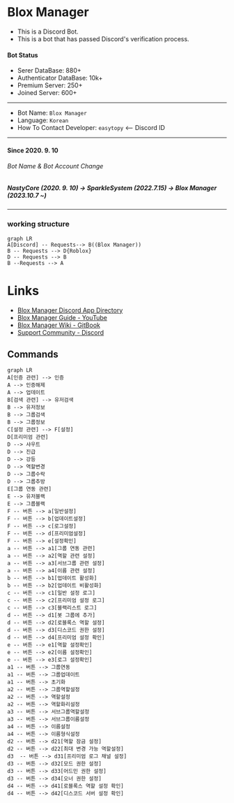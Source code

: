 # Blox Manager
- This is a Discord Bot.
- This is a bot that has passed Discord's verification process.
#### Bot Status
- Serer DataBase: 880+
- Authenticator DataBase: 10k+
- Premium Server: 250+
- Joined Server: 600+

---
- Bot Name: `Blox Manager` 
- Language: `Korean`
- How To Contact Developer: `easytopy` <-- Discord ID

---
#### Since 2020. 9. 10
###### Bot Name & Bot Account Change
##### NastyCore (2020. 9. 10) -> SparkleSystem (2022.7.15) -> Blox Manager (2023.10.7 ~)
---
### working structure
```mermaid
graph LR
A[Discord] -- Requests--> B((Blox Manager))
B -- Requests --> D{Roblox}
D -- Requests --> B
B --Requests --> A
```
# Links
- [Blox Manager Discord App Directory](https://discord.com/application-directory/1160070137580363787)
- [Blox Manager Guide - YouTube](https://www.youtube.com/@BloxManager)
- [Blox Manager Wiki - GitBook](https://wiki.blox-manager.kro.kr/)
- [Support Community - Discord](https://discord.gg/ANeNwBAt7m)
## Commands
```mermaid
graph LR
A[인증 관련] --> 인증
A --> 인증해제
A --> 업데이트
B[검색 관련] --> 유저검색
B --> 유저정보
B --> 그룹검색
B --> 그룹정보
C[설정 관련] --> F[설정]
D[프리미엄 관련]
D --> 샤우트
D --> 진급
D --> 강등
D --> 역할변경
D --> 그룹수락
D --> 그룹추방
E[그룹 연동 관련]
E --> 유저블랙
E --> 그룹블랙
F -- 버튼 --> a[일반설정]
F -- 버튼 --> b[업데이트설정]
F -- 버튼 --> c[로그설정]
F -- 버튼 --> d[프리미엄설정]
F -- 버튼 --> e[설정확인]
a -- 버튼 --> a1[그룹 연동 관련]
a -- 버튼 --> a2[역할 관련 설정]
a -- 버튼 --> a3[서브그룹 관련 설정]
a -- 버튼 --> a4[이름 관련 설정]
b -- 버튼 --> b1[업데이트 활성화]
b -- 버튼 --> b2[업데이트 비활성화]
c -- 버튼 --> c1[일반 설정 로그]
c -- 버튼 --> c2[프리미엄 설정 로그]
c -- 버튼 --> c3[블랙리스트 로그]
d -- 버튼 --> d1[봇 그룹에 추가]
d -- 버튼 --> d2[로블록스 역할 설정]
d -- 버튼 --> d3[디스코드 권한 설정]
d -- 버튼 --> d4[프리미엄 설정 확인]
e -- 버튼 --> e1[역할 설정확인]
e -- 버튼 --> e2[이름 설정확인]
e -- 버튼 --> e3[로그 설정확인]
a1 -- 버튼 --> 그룹연동
a1 -- 버튼 --> 그룹업데이트
a1 -- 버튼 --> 초기화
a2 -- 버튼 --> 그룹역할설정
a2 -- 버튼 --> 역할설정
a2 -- 버튼 --> 역할화리설정
a3 -- 버튼 --> 서브그룹역할설정
a3 -- 버튼 --> 서브그룹이름설정
a4 -- 버튼 --> 이름설정
a4 -- 버튼 --> 이름형식설정
d2 -- 버튼 --> d21[역할 잠금 설정]
d2 -- 버튼 --> d22[최대 변경 가능 역할설정]
d3  -- 버튼 --> d31[프리미엄 로그 채널 설정]
d3 -- 버튼 --> d32[모드 권한 설정]
d3 -- 버튼 --> d33[어드민 권한 설정]
d3 -- 버튼 --> d34[오너 권한 설정]
d4 -- 버튼 --> d41[로블록스 역할 설정 확인]
d4 -- 버튼 --> d42[디스코드 서버 설정 확인]
```
